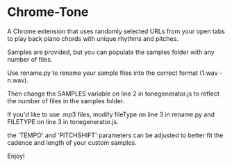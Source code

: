 # Chrome-Tone
A Chrome extension that uses randomly selected URLs from your open tabs to play back piano chords with unique rhythms and pitches.

Samples are provided, but you can populate the samples folder with any number of files. 

Use rename.py to rename your sample files into the correct format (1.wav - n.wav).

Then change the SAMPLES variable on line 2 in tonegenerator.js to reflect the number of files in the samples folder.

If you'd like to use .mp3 files, modify fileType on line 3 in rename.py and FILETYPE on line 3 in tonegenerator.js.

the 'TEMPO' and 'PITCHSHIFT' parameters can be adjusted to better fit the cadence and length of your custom samples. 


Enjoy!

